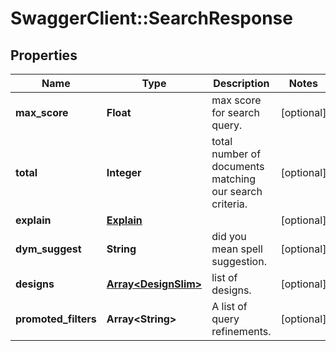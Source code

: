 # SwaggerClient::SearchResponse

## Properties
Name | Type | Description | Notes
------------ | ------------- | ------------- | -------------
**max_score** | **Float** | max score for search query. | [optional] 
**total** | **Integer** | total number of documents matching our search criteria. | [optional] 
**explain** | [**Explain**](Explain.md) |  | [optional] 
**dym_suggest** | **String** | did you mean spell suggestion. | [optional] 
**designs** | [**Array&lt;DesignSlim&gt;**](DesignSlim.md) | list of designs. | [optional] 
**promoted_filters** | **Array&lt;String&gt;** | A list of query refinements. | [optional] 


